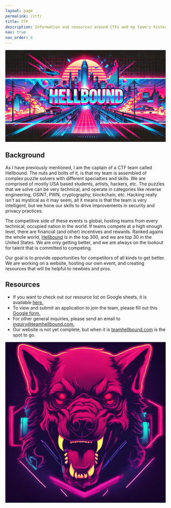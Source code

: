 ```yaml
---
layout: page
permalink: /ctf/
title: CTF
description: Information and resources around CTFs and my team's history!
nav: true
nav_order: 4
---
```

<img align=center src="/assets/img/Banner.jpg" alt="Banner" style="width:892px;">

<h2>Background</h2>
As I have previously mentioned, I am the captain of a CTF team called Hellbound. The nuts and bolts of it, is that my team is assembled of complex puzzle solvers with different specialties and skills. We are comprised of mostly USA based students, artists, hackers, etc. The puzzles that we solve can be very technical, and operate in categories like reverse engineering, OSINT, PWN, cryptography, blockchain, etc. Hacking really isn't as mystical as it may seem, all it means is that the team is very intelligent, but we hone our skills to drive improvements in security and privacy practices.

The competitive side of these events is global, hosting teams from every technical, occupied nation in the world. If teams compete at a high enough level, there are financial (and other) incentives and rewards. Ranked agains the whole world, <a href="https://ctftime.org/team/243673">Hellbound</a> is in the top 300, and we are top 30 in the United States. We are only getting better, and we are always on the lookout for talent that is committed to competing.

Our goal is to provide opportunities for competitors of all kinds to get better. We are working on a website, hosting our own event, and creating resources that will be helpful to newbies and pros. 

<h2>Resources</h2>
<ul>
  <li> If you want to check out our resource list on Google sheets, it is available <a href="https://docs.google.com/spreadsheets/d/1Jm-VsO2xZABC5zkOwncXBkAF6CAlQk8m_2L8V6owMiI/edit?usp=sharing">here.</a></li>
  <li>To view and submit an application to join the team, please fill out this <a href="https://docs.google.com/forms/d/e/1FAIpQLSeCrJSS5Nyfw7MVfrNEewPp75Muyar1T7ikdZZ_NEMtXRbyCw/viewform?usp=sf_link">Google form.</a></li>
  <li>For other general inquiries, please send an email to <a href="mailto:inquiry@teamhellbound.com">inquiry@teamhellbound.com.</a></li>
  <li>Our website is not yet complete, but when it is <a href="https://teamhellbound.com">teamhellbound.com</a> is the spot to go.</li>
</ul>
<img align="center" src="/assets/img/Hellhound.jpg" alt="Hellhound" style="width:512px;">
